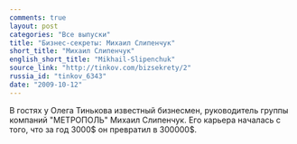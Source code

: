 ```yaml
---
comments: true
layout: post
categories: "Все выпуски"
title: "Бизнес-секреты: Михаил Слипенчук"
short_title: "Михаил Слипенчук"
english_short_title: "Mikhail-Slipenchuk"
source_link: "http://tinkov.com/bizsekrety/2"
russia_id: "tinkov_6343"
date: "2009-10-12"
---
```

В гостях у Олега Тинькова известный бизнесмен, руководитель группы компаний "МЕТРОПОЛЬ" Михаил Слипенчук. Его карьера началась с того, что за год 3000$ он превратил в 300000$.

